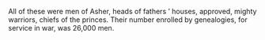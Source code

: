 All of these were men of Asher, heads of fathers ’ houses, approved, mighty warriors, chiefs of the princes. Their number enrolled by genealogies, for service in war, was 26,000 men.
